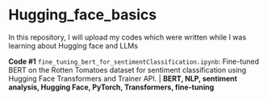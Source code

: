 # Hugging_face_basics
In this repository, I will upload my codes which were written while I was learning about Hugging face and LLMs

**Code #1** ```fine_tuning_bert_for_sentimentClassification.ipynb```: Fine-tuned BERT on the Rotten Tomatoes dataset for sentiment classification using Hugging Face Transformers and Trainer API. | **BERT, NLP, sentiment analysis, Hugging Face, PyTorch, Transformers, fine-tuning**
